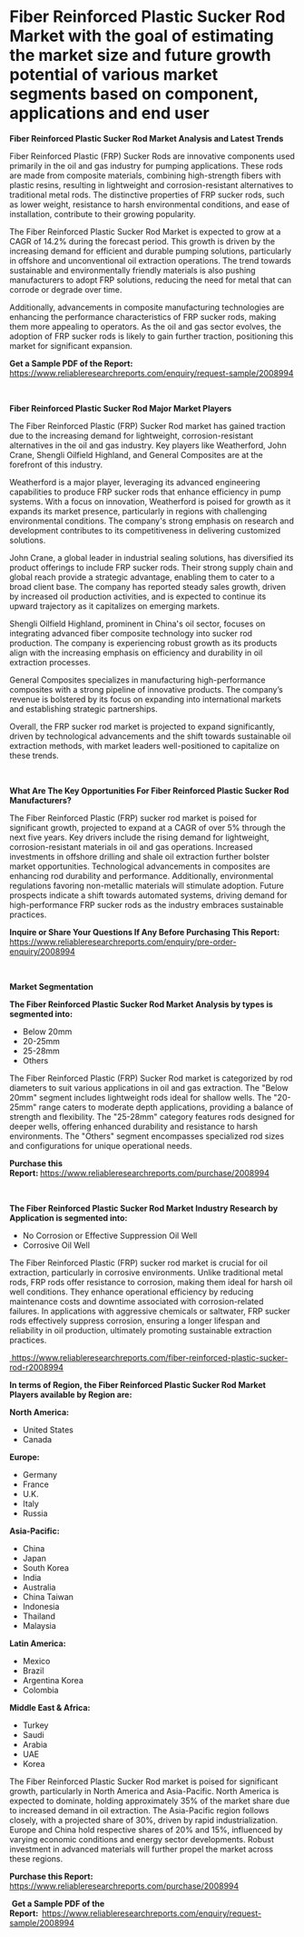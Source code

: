 <p><h1>Fiber Reinforced Plastic Sucker Rod Market with the goal of estimating the market size and future growth potential of various market segments based on component, applications and end user</h1></p><p><strong>Fiber Reinforced Plastic Sucker Rod Market Analysis and Latest Trends</strong></p>
<p><p>Fiber Reinforced Plastic (FRP) Sucker Rods are innovative components used primarily in the oil and gas industry for pumping applications. These rods are made from composite materials, combining high-strength fibers with plastic resins, resulting in lightweight and corrosion-resistant alternatives to traditional metal rods. The distinctive properties of FRP sucker rods, such as lower weight, resistance to harsh environmental conditions, and ease of installation, contribute to their growing popularity.</p><p>The Fiber Reinforced Plastic Sucker Rod Market is expected to grow at a CAGR of 14.2% during the forecast period. This growth is driven by the increasing demand for efficient and durable pumping solutions, particularly in offshore and unconventional oil extraction operations. The trend towards sustainable and environmentally friendly materials is also pushing manufacturers to adopt FRP solutions, reducing the need for metal that can corrode or degrade over time. </p><p>Additionally, advancements in composite manufacturing technologies are enhancing the performance characteristics of FRP sucker rods, making them more appealing to operators. As the oil and gas sector evolves, the adoption of FRP sucker rods is likely to gain further traction, positioning this market for significant expansion.</p></p>
<p><strong>Get a Sample PDF of the Report:&nbsp;</strong> <a href="https://www.reliableresearchreports.com/enquiry/request-sample/2008994?utm_campaign=33&utm_medium=2&utm_source=Github&utm_content=ia&utm_term=15042025&utm_id=fiber-reinforced-plastic-sucker-rod">https://www.reliableresearchreports.com/enquiry/request-sample/2008994</a></p>
<p>&nbsp;</p>
<p><strong>Fiber Reinforced Plastic Sucker Rod Major Market Players</strong></p>
<p><p>The Fiber Reinforced Plastic (FRP) Sucker Rod market has gained traction due to the increasing demand for lightweight, corrosion-resistant alternatives in the oil and gas industry. Key players like Weatherford, John Crane, Shengli Oilfield Highland, and General Composites are at the forefront of this industry.</p><p>Weatherford is a major player, leveraging its advanced engineering capabilities to produce FRP sucker rods that enhance efficiency in pump systems. With a focus on innovation, Weatherford is poised for growth as it expands its market presence, particularly in regions with challenging environmental conditions. The company's strong emphasis on research and development contributes to its competitiveness in delivering customized solutions.</p><p>John Crane, a global leader in industrial sealing solutions, has diversified its product offerings to include FRP sucker rods. Their strong supply chain and global reach provide a strategic advantage, enabling them to cater to a broad client base. The company has reported steady sales growth, driven by increased oil production activities, and is expected to continue its upward trajectory as it capitalizes on emerging markets.</p><p>Shengli Oilfield Highland, prominent in China's oil sector, focuses on integrating advanced fiber composite technology into sucker rod production. The company is experiencing robust growth as its products align with the increasing emphasis on efficiency and durability in oil extraction processes.</p><p>General Composites specializes in manufacturing high-performance composites with a strong pipeline of innovative products. The company’s revenue is bolstered by its focus on expanding into international markets and establishing strategic partnerships.</p><p>Overall, the FRP sucker rod market is projected to expand significantly, driven by technological advancements and the shift towards sustainable oil extraction methods, with market leaders well-positioned to capitalize on these trends.</p></p>
<p>&nbsp;</p>
<p><strong>What Are The Key Opportunities For Fiber Reinforced Plastic Sucker Rod Manufacturers?</strong></p>
<p><p>The Fiber Reinforced Plastic (FRP) sucker rod market is poised for significant growth, projected to expand at a CAGR of over 5% through the next five years. Key drivers include the rising demand for lightweight, corrosion-resistant materials in oil and gas operations. Increased investments in offshore drilling and shale oil extraction further bolster market opportunities. Technological advancements in composites are enhancing rod durability and performance. Additionally, environmental regulations favoring non-metallic materials will stimulate adoption. Future prospects indicate a shift towards automated systems, driving demand for high-performance FRP sucker rods as the industry embraces sustainable practices.</p></p>
<p><strong>Inquire or Share Your Questions If Any Before Purchasing This Report:</strong> <a href="https://www.reliableresearchreports.com/enquiry/pre-order-enquiry/2008994?utm_campaign=33&utm_medium=2&utm_source=Github&utm_content=ia&utm_term=15042025&utm_id=fiber-reinforced-plastic-sucker-rod">https://www.reliableresearchreports.com/enquiry/pre-order-enquiry/2008994</a></p>
<p>&nbsp;</p>
<p><strong>Market Segmentation</strong></p>
<p><strong>The Fiber Reinforced Plastic Sucker Rod Market Analysis by types is segmented into:</strong></p>
<p><ul><li>Below 20mm</li><li>20-25mm</li><li>25-28mm</li><li>Others</li></ul></p>
<p><p>The Fiber Reinforced Plastic (FRP) Sucker Rod market is categorized by rod diameters to suit various applications in oil and gas extraction. The "Below 20mm" segment includes lightweight rods ideal for shallow wells. The "20-25mm" range caters to moderate depth applications, providing a balance of strength and flexibility. The "25-28mm" category features rods designed for deeper wells, offering enhanced durability and resistance to harsh environments. The "Others" segment encompasses specialized rod sizes and configurations for unique operational needs.</p></p>
<p><strong>Purchase this Report:&nbsp;</strong><a href="https://www.reliableresearchreports.com/purchase/2008994?utm_campaign=33&utm_medium=2&utm_source=Github&utm_content=ia&utm_term=15042025&utm_id=fiber-reinforced-plastic-sucker-rod">https://www.reliableresearchreports.com/purchase/2008994</a></p>
<p>&nbsp;</p>
<p><strong>The Fiber Reinforced Plastic Sucker Rod Market Industry Research by Application is segmented into:</strong></p>
<p><ul><li>No Corrosion or Effective Suppression Oil Well</li><li>Corrosive Oil Well</li></ul></p>
<p><p>The Fiber Reinforced Plastic (FRP) sucker rod market is crucial for oil extraction, particularly in corrosive environments. Unlike traditional metal rods, FRP rods offer resistance to corrosion, making them ideal for harsh oil well conditions. They enhance operational efficiency by reducing maintenance costs and downtime associated with corrosion-related failures. In applications with aggressive chemicals or saltwater, FRP sucker rods effectively suppress corrosion, ensuring a longer lifespan and reliability in oil production, ultimately promoting sustainable extraction practices.</p></p>
<p><a href="https://www.reliableresearchreports.com/fiber-reinforced-plastic-sucker-rod-r2008994?utm_campaign=33&utm_medium=2&utm_source=Github&utm_content=ia&utm_term=15042025&utm_id=fiber-reinforced-plastic-sucker-rod">&nbsp;https://www.reliableresearchreports.com/fiber-reinforced-plastic-sucker-rod-r2008994</a></p>
<p><strong>In terms of Region, the Fiber Reinforced Plastic Sucker Rod Market Players available by Region are:</strong></p>
<p>
    <p> <strong> North America: </strong>
        <ul>
            <li>United States</li>
            <li>Canada</li>
        </ul>
        </p> 
    <p> <strong> Europe: </strong>
        <ul>
            <li>Germany</li>
            <li>France</li>
            <li>U.K.</li>
            <li>Italy</li>
            <li>Russia</li>
        </ul>
        </p> 
    <p> <strong> Asia-Pacific: </strong>
        <ul>
            <li>China</li>
            <li>Japan</li>
            <li>South Korea</li>
            <li>India</li>
            <li>Australia</li>
            <li>China Taiwan</li>
            <li>Indonesia</li>
            <li>Thailand</li>
            <li>Malaysia</li>
        </ul>
        </p> 
    <p> <strong> Latin America: </strong>
        <ul>
            <li>Mexico</li>
            <li>Brazil</li>
            <li>Argentina Korea</li>
            <li>Colombia</li>
        </ul>
        </p> 
    <p> <strong> Middle East & Africa: </strong>
        <ul>
            <li>Turkey</li>
            <li>Saudi</li>
            <li>Arabia</li>
            <li>UAE</li>
            <li>Korea</li>
        </ul>
    </p>
    </p>
<p><p>The Fiber Reinforced Plastic Sucker Rod market is poised for significant growth, particularly in North America and Asia-Pacific. North America is expected to dominate, holding approximately 35% of the market share due to increased demand in oil extraction. The Asia-Pacific region follows closely, with a projected share of 30%, driven by rapid industrialization. Europe and China hold respective shares of 20% and 15%, influenced by varying economic conditions and energy sector developments. Robust investment in advanced materials will further propel the market across these regions.</p></p>
<p><strong>Purchase this Report: </strong><a href="https://www.reliableresearchreports.com/purchase/2008994?utm_campaign=33&utm_medium=2&utm_source=Github&utm_content=ia&utm_term=15042025&utm_id=fiber-reinforced-plastic-sucker-rod">https://www.reliableresearchreports.com/purchase/2008994</a></p>
<p>&nbsp;<strong>Get a Sample PDF of the Report:&nbsp;&nbsp;</strong><a href="https://www.reliableresearchreports.com/enquiry/request-sample/2008994?utm_campaign=33&utm_medium=2&utm_source=Github&utm_content=ia&utm_term=15042025&utm_id=fiber-reinforced-plastic-sucker-rod">https://www.reliableresearchreports.com/enquiry/request-sample/2008994</a></p>
<p><strong></strong></p>
<p><p></p><p></p><p></p></p>